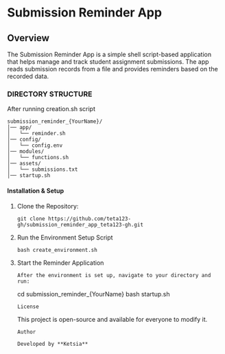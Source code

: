 # Submission Reminder App

## Overview

The Submission Reminder App is a simple shell script-based application that helps manage and track student assignment submissions. The app reads submission records from a file and provides reminders based on the recorded data.
### DIRECTORY STRUCTURE
   After running creation.sh script 
   ```
submission_reminder_{YourName}/
│── app/
│   └── reminder.sh
│── config/
│   └── config.env
│── modules/
│   └── functions.sh
│── assets/
│   └── submissions.txt
│── startup.sh
  ```
#### Installation & Setup

1. Clone the Repository:
   ```
   git clone https://github.com/teta123-gh/submission_reminder_app_teta123-gh.git
   ```
2. Run the Environment Setup Script
   ```
   bash create_environment.sh
   ```
3. Start the Reminder Application
   ```
   After the environment is set up, navigate to your directory and run:
   ```
   cd submission_reminder_{YourName}
   bash startup.sh
   ```
   License
   ```
   This project is open-source and available for everyone to modify it.
   ```
   Author
   
   Developed by **Ketsia**
